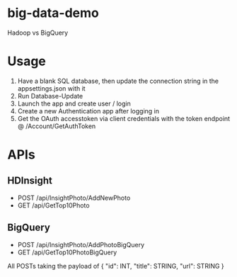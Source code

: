 # big-data-demo
Hadoop vs BigQuery

# Usage
1. Have a blank SQL database, then update the connection string in the appsettings.json with it
2. Run Database-Update
3. Launch the app and create user / login
4. Create a new Authentication app after logging in
5. Get the OAuth accesstoken via client credentials with the token endpoint @ /Account/GetAuthToken

# APIs
## HDInsight
* POST /api/InsightPhoto/AddNewPhoto
* GET /api/GetTop10Photo

## BigQuery
* POST /api/InsightPhoto/AddPhotoBigQuery
* GET /api/GetTop10PhotoBigQuery

All POSTs taking the payload of { "id": INT, "title": STRING, "url": STRING }
